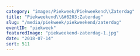 ```yaml
---
category: "images/Piekweek/Piekweekend\\Zaterdag"
title: "Piekweekend\\&#8203;Zaterdag"
slug: "/media/piekweek/piekweekend/zaterdag"
eventID: "piekweek"
featuredImage: "piekweekend-zaterdag-1.jpg"
date: "2018-07-14"
sort: 511
---
```


